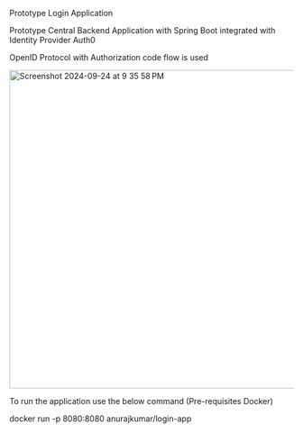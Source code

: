 Prototype Login Application

Prototype Central Backend Application with Spring Boot integrated with Identity Provider Auth0

OpenID Protocol with Authorization code flow is used

<img width="566" alt="Screenshot 2024-09-24 at 9 35 58 PM" src="https://github.com/user-attachments/assets/3ebe214f-3663-4ba8-a15d-2c2eeec5290f">

To run the application use the below command (Pre-requisites Docker)

docker run -p 8080:8080 anurajkumar/login-app 

